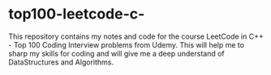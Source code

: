 # top100-leetcode-c-
This repository contains my notes and code for the course LeetCode in C++ - Top 100 Coding Interview problems from Udemy. This will help me to sharp my skills for coding and will give me a deep understand of DataStructures and Algorithms.  

